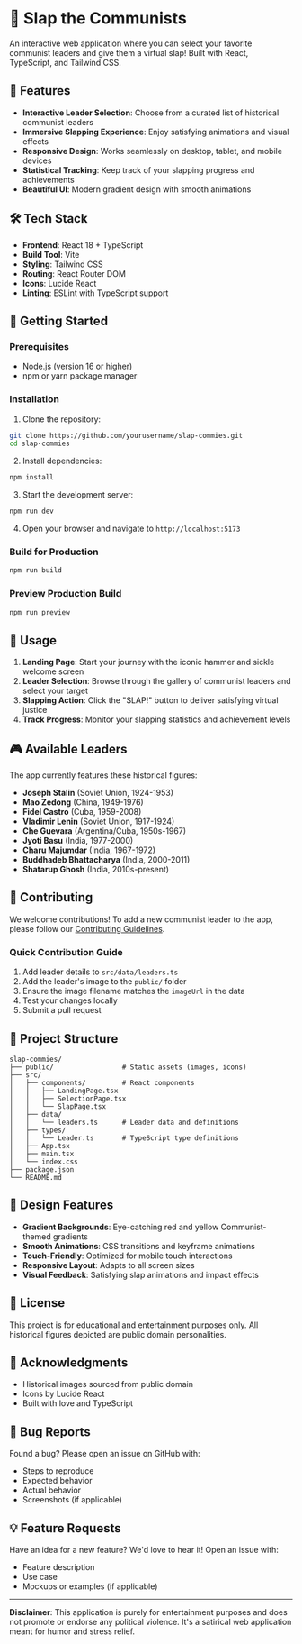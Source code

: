 # 🚀 Slap the Communists

An interactive web application where you can select your favorite communist leaders and give them a virtual slap! Built with React, TypeScript, and Tailwind CSS.

## 🎯 Features

- **Interactive Leader Selection**: Choose from a curated list of historical communist leaders
- **Immersive Slapping Experience**: Enjoy satisfying animations and visual effects
- **Responsive Design**: Works seamlessly on desktop, tablet, and mobile devices
- **Statistical Tracking**: Keep track of your slapping progress and achievements
- **Beautiful UI**: Modern gradient design with smooth animations

## 🛠️ Tech Stack

- **Frontend**: React 18 + TypeScript
- **Build Tool**: Vite
- **Styling**: Tailwind CSS
- **Routing**: React Router DOM
- **Icons**: Lucide React
- **Linting**: ESLint with TypeScript support

## 🚀 Getting Started

### Prerequisites

- Node.js (version 16 or higher)
- npm or yarn package manager

### Installation

1. Clone the repository:
```bash
git clone https://github.com/yourusername/slap-commies.git
cd slap-commies
```

2. Install dependencies:
```bash
npm install
```

3. Start the development server:
```bash
npm run dev
```

4. Open your browser and navigate to `http://localhost:5173`

### Build for Production

```bash
npm run build
```

### Preview Production Build

```bash
npm run preview
```

## 📱 Usage

1. **Landing Page**: Start your journey with the iconic hammer and sickle welcome screen
2. **Leader Selection**: Browse through the gallery of communist leaders and select your target
3. **Slapping Action**: Click the "SLAP!" button to deliver satisfying virtual justice
4. **Track Progress**: Monitor your slapping statistics and achievement levels

## 🎮 Available Leaders

The app currently features these historical figures:

- **Joseph Stalin** (Soviet Union, 1924-1953)
- **Mao Zedong** (China, 1949-1976)
- **Fidel Castro** (Cuba, 1959-2008)
- **Vladimir Lenin** (Soviet Union, 1917-1924)
- **Che Guevara** (Argentina/Cuba, 1950s-1967)
- **Jyoti Basu** (India, 1977-2000)
- **Charu Majumdar** (India, 1967-1972)
- **Buddhadeb Bhattacharya** (India, 2000-2011)
- **Shatarup Ghosh** (India, 2010s-present)

## 🤝 Contributing

We welcome contributions! To add a new communist leader to the app, please follow our [Contributing Guidelines](CONTRIBUTING.md).

### Quick Contribution Guide

1. Add leader details to `src/data/leaders.ts`
2. Add the leader's image to the `public/` folder
3. Ensure the image filename matches the `imageUrl` in the data
4. Test your changes locally
5. Submit a pull request

## 📂 Project Structure

```
slap-commies/
├── public/                 # Static assets (images, icons)
├── src/
│   ├── components/         # React components
│   │   ├── LandingPage.tsx
│   │   ├── SelectionPage.tsx
│   │   └── SlapPage.tsx
│   ├── data/
│   │   └── leaders.ts      # Leader data and definitions
│   ├── types/
│   │   └── Leader.ts       # TypeScript type definitions
│   ├── App.tsx
│   ├── main.tsx
│   └── index.css
├── package.json
└── README.md
```

## 🎨 Design Features

- **Gradient Backgrounds**: Eye-catching red and yellow Communist-themed gradients
- **Smooth Animations**: CSS transitions and keyframe animations
- **Touch-Friendly**: Optimized for mobile touch interactions
- **Responsive Layout**: Adapts to all screen sizes
- **Visual Feedback**: Satisfying slap animations and impact effects

## 📄 License

This project is for educational and entertainment purposes only. All historical figures depicted are public domain personalities.

## 🙏 Acknowledgments

- Historical images sourced from public domain
- Icons by Lucide React
- Built with love and TypeScript

## 🐛 Bug Reports

Found a bug? Please open an issue on GitHub with:
- Steps to reproduce
- Expected behavior
- Actual behavior
- Screenshots (if applicable)

## 💡 Feature Requests

Have an idea for a new feature? We'd love to hear it! Open an issue with:
- Feature description
- Use case
- Mockups or examples (if applicable)

---

**Disclaimer**: This application is purely for entertainment purposes and does not promote or endorse any political violence. It's a satirical web application meant for humor and stress relief. 